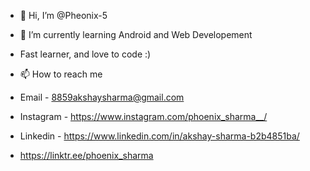 - 👋 Hi, I’m @Pheonix-5
- 🌱 I’m currently learning Android and Web Developement
- Fast learner, and love to code :)
- 📫 How to reach me 
- Email - <8859akshaysharma@gmail.com>
- Instagram - https://www.instagram.com/phoenix_sharma__/
- Linkedin - https://www.linkedin.com/in/akshay-sharma-b2b4851ba/

- https://linktr.ee/phoenix_sharma

<!---
Pheonix-5/Pheonix-5 is a ✨ special ✨ repository because its `README.md` (this file) appears on your GitHub profile.
You can click the Preview link to take a look at your changes.
--->
